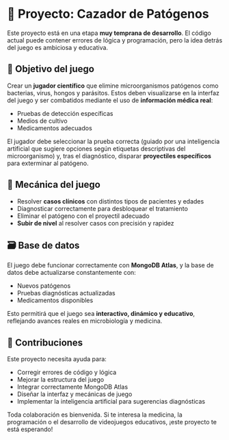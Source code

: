 # 🧬 Proyecto: Cazador de Patógenos

Este proyecto está en una etapa **muy temprana de desarrollo**. El código actual puede contener errores de lógica y programación, pero la idea detrás del juego es ambiciosa y educativa.

## 🎯 Objetivo del juego

Crear un **jugador científico** que elimine microorganismos patógenos como bacterias, virus, hongos y parásitos. Estos deben visualizarse en la interfaz del juego y ser combatidos mediante el uso de **información médica real**:

- Pruebas de detección específicas
- Medios de cultivo
- Medicamentos adecuados

El jugador debe seleccionar la prueba correcta (guiado por una inteligencia artificial que sugiere opciones según etiquetas descriptivas del microorganismo) y, tras el diagnóstico, disparar **proyectiles específicos** para exterminar al patógeno.

## 🧠 Mecánica del juego

- Resolver **casos clínicos** con distintos tipos de pacientes y edades
- Diagnosticar correctamente para desbloquear el tratamiento
- Eliminar el patógeno con el proyectil adecuado
- **Subir de nivel** al resolver casos con precisión y rapidez

## 🗃️ Base de datos

El juego debe funcionar correctamente con **MongoDB Atlas**, y la base de datos debe actualizarse constantemente con:

- Nuevos patógenos
- Pruebas diagnósticas actualizadas
- Medicamentos disponibles

Esto permitirá que el juego sea **interactivo, dinámico y educativo**, reflejando avances reales en microbiología y medicina.

## 🤝 Contribuciones

Este proyecto necesita ayuda para:

- Corregir errores de código y lógica
- Mejorar la estructura del juego
- Integrar correctamente MongoDB Atlas
- Diseñar la interfaz y mecánicas de juego
- Implementar la inteligencia artificial para sugerencias diagnósticas

Toda colaboración es bienvenida. Si te interesa la medicina, la programación o el desarrollo de videojuegos educativos, ¡este proyecto te está esperando!


